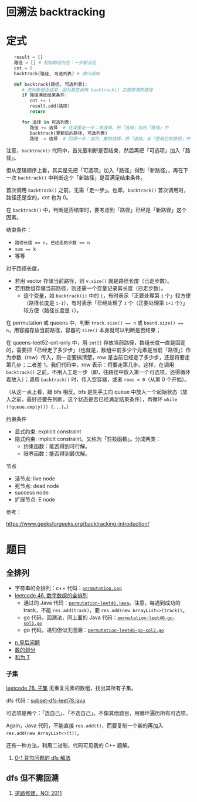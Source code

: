 # 回溯法 backtracking

# 定式

```python
   result = []
   路径 = [] # 初始路径为空：一步都没走
   cnt = 0
   backtrack(路径, 可选列表) # 递归调用

   def backtrack(路径, 可选列表):
      # 先判断是否结束，因为是在调用 backtrack() 之前修改的路径
      if 路径满足结束条件:
         cnt += 1
         result.add(路径)
         return

      for 选择 in 可选列表:
         路径 += 选择  # 往深里走一步：做选择，把「选择」加到「路径」中
         backtrack(更新后的路径, 可选列表)
         路径 -= 选择  # 回溯一步：试完，撤销选择，把「选择」从「更新后的路径」中去掉
```

注意，`backtrack()` 代码中，首先要判断是否结束，然后再把「可选项」加入「路径」。

但从逻辑顺序上看，其实是先把「可选项」加入「路径」得到「新路径」，再在下一次 `backtrack()` 中判断这个「新路径」是否满足结束条件。

首次调用 `backtrack()` 之前，无需「走一步」。也即，`backtrack()` 首次调用时，路径还是空的，cnt 也为 0。

在 `backtrack()` 中，判断是否结束时，要考虑到「路径」已经是「新路径」这个因素。

结束条件：
* `路径长度 == n`，`已经走的步数 == n`
* `sum == k`
* 等等

对于路径长度，
* 若用 vector 存储当前路径，则 `v.size()` 就是路径长度（已走步数）。
* 若用数组存储当前路径，则还需一个变量记录其长度（已走步数）。
  * 这个变量，如 `backtrack(i)` 中的 `i`，有时表示「正要处理第 `i` 个」较方便（路径长度是 `i-1`），有时表示「已经处理了 `i` 个（正要处理第 `i+1` 个）」较方便（路径长度是 `i`）。

在 permutation 或 queens 中，判断 `track.size() == n` 或 `board.size() == n`，用容器存放当前路径，容器的 `size()` 本身就可以判断是否结束；

在 queens-leet52-cnt-only 中，用 `int[]` 存放当前路径，数组长度一直是固定的，需要把「已经走了多少步」（也就是，数组中前多少个元素是当前「路径」）作为参数（row）传入，则一定要搞清楚，row 是当前已经走了多少步，还是将要走第几步；二者差 1。我们代码中，row 表示：将要走第几步。这样，在调用 `backtrack()` 之前，不用人工走一步（即，往路径中放入第一个可选项，还得循环着放入）；调用 `backtrack()` 时，传入空容器，或者 `rows = 0`（从第 0 个开始）。

（从这一点上看，跟 bfs 相反。bfs 是先手工向 queue 中放入一个起始状态（放入之前，最好还要先判断，这个状态是否已经满足结束条件），再循环 `while (!queue.empty()) {...}`。）

约束条件
* 显式约束: explicit constraint
* 隐式约束: implicit constraint。又称为「剪枝函数」。分成两类：
   * 约束函数：能否得到可行解。
   * 限界函数：能否得到最优解。

节点
* 活节点: live node
* 死节点: dead node
* success node
* 扩展节点: E node

参考：

https://www.geeksforgeeks.org/backtracking-introduction/

# 题目

## 全排列

- 字符串的全排列：c++ 代码：[`permutation.cpp`](code/permutation.cpp)
- [leetcode 46. 数字数组的全排列](https://leetcode.cn/problems/permutations) 
  - 通过的 Java 代码：[`permutation-leet46.java`](code/permutation-leet46.java)。注意，每遇到成功的 track，不能 `res.add(track)`，要 `res.add(new ArrayList<>(track))`。
  - go 代码，回溯法，同上面的 Java 代码：[`permutation-leet46-go-sol1.go`](code/permutation-leet46-go-sol1.go) 
  - go 代码，递归但似无回溯：[`permutation-leet46-go-sol2.go`](code/permutation-leet46-go-sol2.go) 

* [n 皇后问题](queens.md)
* [数的划分](数的划分.md)
* [和为 T](和为T.md)

### 子集
[leetcode 78. 子集](https://leetcode.cn/problems/subsets/) 无重复元素的数组，找出其所有子集。

dfs 代码：[subset-dfs-leet78.java](code/subset-dfs-leet78.java)

可选项是两个：「选自己」、「不选自己」。不像其他题目，用循环遍历所有可选项。

Again，Java 代码，不能直接 `res.add(t)`，而要复制一个新的再加入 `res.add(new ArrayList<>(t))`。

还有一种方法，利用二进制，代码可见我的 C++ 题解。

1. [0-1 背包问题的 dfs 解法](01背包问题的dfs解法.md)

## dfs 但不需回溯

1. [道路修建，NOI 2011](道路修建-noi2011.md)

